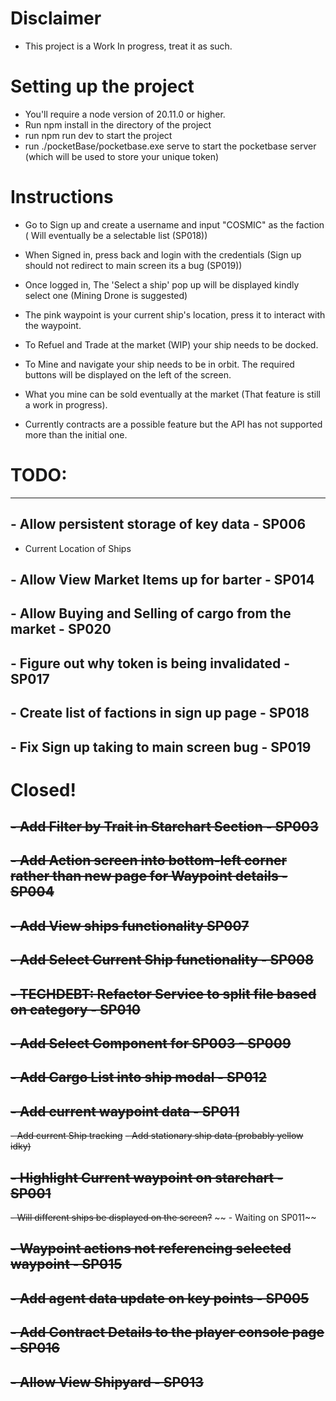# Disclaimer

- This project is a Work In progress, treat it as such. 

# Setting up the project

- You'll require a node version of 20.11.0 or higher.
- Run npm install in the directory of the project 
- run npm run dev to start the project
- run ./pocketBase/pocketbase.exe serve to start the pocketbase server (which will be used to store your unique token)

# Instructions

- Go to Sign up and create a username and input "COSMIC" as the faction ( Will eventually be a selectable list (SP018))

- When Signed in, press back and login with the credentials (Sign up should not redirect to main screen its a bug (SP019))

- Once logged in, The 'Select a ship' pop up will be displayed kindly select one (Mining Drone is suggested)

- The pink waypoint is your current ship's location, press it to interact with the waypoint.

- To Refuel and Trade at the market (WIP) your ship needs to be docked. 

- To Mine and navigate your ship needs to be in orbit. The required buttons will be displayed on the left of the screen.

- What you mine can be sold eventually at the market (That feature is still a work in progress).

- Currently contracts are a possible feature but the API has not supported more than the initial one. 
# TODO:

-------------------------

## - Allow persistent storage of key data - SP006
 - Current Location of Ships

## - Allow View Market Items up for barter - SP014

## - Allow Buying and Selling of cargo from the market - SP020

## - Figure out why token is being invalidated - SP017

## - Create list of factions in sign up page - SP018

## - Fix Sign up taking to main screen bug - SP019



# Closed!

## ~~- Add Filter by Trait in Starchart Section - SP003~~

## ~~- Add Action screen into bottom-left corner rather than new page for Waypoint details - SP004~~

## ~~- Add View ships functionality SP007~~

## ~~- Add Select Current Ship functionality - SP008~~

## ~~- TECHDEBT: Refactor Service to split file based on category - SP010~~

## ~~- Add Select Component for SP003 - SP009~~ 

## ~~- Add Cargo List into ship modal - SP012~~

## ~~- Add current waypoint data - SP011~~
 ~~- Add current Ship tracking~~
 ~~- Add stationary ship data (probably yellow idky)~~

## ~~- Highlight Current waypoint on starchart - SP001~~
~~- Will different ships be displayed on the screen?~~
~~ - Waiting on SP011~~

## ~~- Waypoint actions not referencing selected waypoint - SP015~~

## ~~- Add agent data update on key points - SP005~~

## ~~- Add Contract Details to the player console page - SP016~~

## ~~- Allow View Shipyard - SP013~~